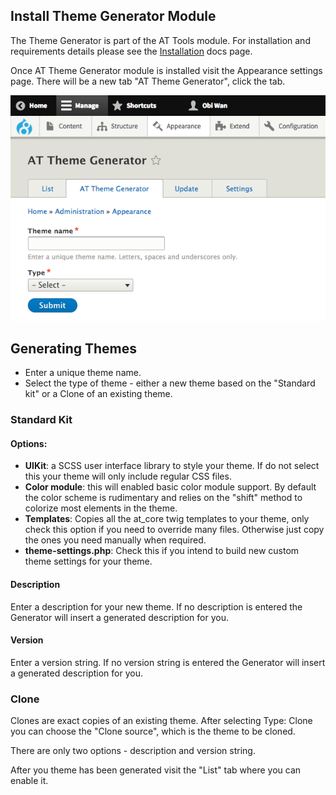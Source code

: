 ## Install Theme Generator Module

The Theme Generator is part of the AT Tools module. For installation and requirements details please see the [Installation](install.md) docs page.

Once AT Theme Generator module is installed visit the Appearance settings page. There will be a new tab "AT Theme Generator", click the tab.

![Theme Generator](img/AT-Theme-Generator-1.png)

## Generating Themes

* Enter a unique theme name. 
* Select the type of theme - either a new theme based on the "Standard kit" or a Clone of an existing theme.

### Standard Kit

#### Options:
* **UIKit**: a SCSS user interface library to style your theme. If do not select this your theme will only include regular CSS files.
* **Color module**: this will enabled basic color module support. By default the color scheme is rudimentary and relies on the "shift" method to colorize most elements in the theme.
* **Templates**: Copies all the at_core twig templates to your theme, only check this option if you need to override many files. Otherwise just copy the ones you need manually when required.
* **theme-settings.php**: Check this if you intend to build new custom theme settings for your theme.

#### Description
Enter a description for your new theme. If no description is entered the Generator will insert a generated description for you.

#### Version
Enter a version string. If no version string is entered the Generator will insert a generated description for you.

### Clone
Clones are exact copies of an existing theme. After selecting Type: Clone you can choose the "Clone source", which is the theme to be cloned.

There are only two options - description and version string.

After you theme has been generated visit the "List" tab where you can enable it.

